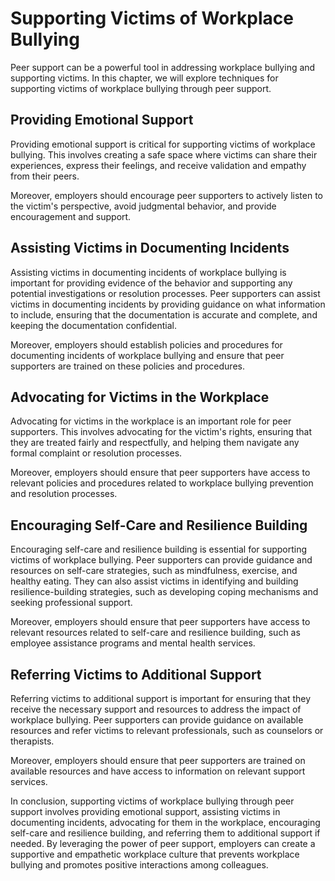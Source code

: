 # Supporting Victims of Workplace Bullying

Peer support can be a powerful tool in addressing workplace bullying and supporting victims. In this chapter, we will explore techniques for supporting victims of workplace bullying through peer support.

Providing Emotional Support
---------------------------

Providing emotional support is critical for supporting victims of workplace bullying. This involves creating a safe space where victims can share their experiences, express their feelings, and receive validation and empathy from their peers.

Moreover, employers should encourage peer supporters to actively listen to the victim's perspective, avoid judgmental behavior, and provide encouragement and support.

Assisting Victims in Documenting Incidents
------------------------------------------

Assisting victims in documenting incidents of workplace bullying is important for providing evidence of the behavior and supporting any potential investigations or resolution processes. Peer supporters can assist victims in documenting incidents by providing guidance on what information to include, ensuring that the documentation is accurate and complete, and keeping the documentation confidential.

Moreover, employers should establish policies and procedures for documenting incidents of workplace bullying and ensure that peer supporters are trained on these policies and procedures.

Advocating for Victims in the Workplace
---------------------------------------

Advocating for victims in the workplace is an important role for peer supporters. This involves advocating for the victim's rights, ensuring that they are treated fairly and respectfully, and helping them navigate any formal complaint or resolution processes.

Moreover, employers should ensure that peer supporters have access to relevant policies and procedures related to workplace bullying prevention and resolution processes.

Encouraging Self-Care and Resilience Building
---------------------------------------------

Encouraging self-care and resilience building is essential for supporting victims of workplace bullying. Peer supporters can provide guidance and resources on self-care strategies, such as mindfulness, exercise, and healthy eating. They can also assist victims in identifying and building resilience-building strategies, such as developing coping mechanisms and seeking professional support.

Moreover, employers should ensure that peer supporters have access to relevant resources related to self-care and resilience building, such as employee assistance programs and mental health services.

Referring Victims to Additional Support
---------------------------------------

Referring victims to additional support is important for ensuring that they receive the necessary support and resources to address the impact of workplace bullying. Peer supporters can provide guidance on available resources and refer victims to relevant professionals, such as counselors or therapists.

Moreover, employers should ensure that peer supporters are trained on available resources and have access to information on relevant support services.

In conclusion, supporting victims of workplace bullying through peer support involves providing emotional support, assisting victims in documenting incidents, advocating for them in the workplace, encouraging self-care and resilience building, and referring them to additional support if needed. By leveraging the power of peer support, employers can create a supportive and empathetic workplace culture that prevents workplace bullying and promotes positive interactions among colleagues.
